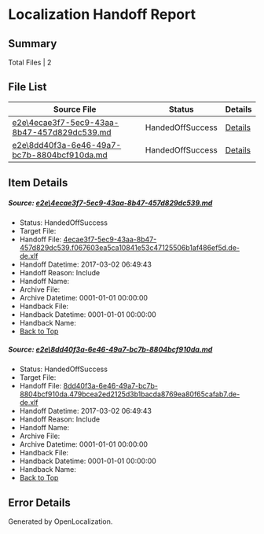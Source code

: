# <a name='report-top'></a> Localization Handoff Report

## Summary
 Total Files | 2

## File List
 Source File | Status | Details 
 ----------- | ------ | ------- 
 [e2e\4ecae3f7-5ec9-43aa-8b47-457d829dc539.md](https://github.com/OpenLocalizationTestOrg/ol-test4/blob/5840526f2b1f841337b9deb4ac3af5544b306781/e2e/4ecae3f7-5ec9-43aa-8b47-457d829dc539.md) | HandedOffSuccess | [Details](#15e4df36319afe40cdd5ee54dbb6371dd09214b21)
 [e2e\8dd40f3a-6e46-49a7-bc7b-8804bcf910da.md](https://github.com/OpenLocalizationTestOrg/ol-test4/blob/5840526f2b1f841337b9deb4ac3af5544b306781/e2e/8dd40f3a-6e46-49a7-bc7b-8804bcf910da.md) | HandedOffSuccess | [Details](#c32a7755e89db1882cc7981c6e71c305efa0bd853)

## Item Details
##### <a name='15e4df36319afe40cdd5ee54dbb6371dd09214b21'></a> Source: [e2e\4ecae3f7-5ec9-43aa-8b47-457d829dc539.md](https://github.com/OpenLocalizationTestOrg/ol-test4/blob/5840526f2b1f841337b9deb4ac3af5544b306781/e2e/4ecae3f7-5ec9-43aa-8b47-457d829dc539.md)
* Status: HandedOffSuccess
* Target File: 
* Handoff File: [4ecae3f7-5ec9-43aa-8b47-457d829dc539.f067603ea5ca10841e53c47125506b1af486ef5d.de-de.xlf](https://github.com/OpenLocalizationTestOrg/ol-test4-handoff/blob/b57902873dda3ebcedf71653372b49a67e900df3/ol-handoff/OpenLocalizationTestOrg/ol-test4-dede/xinjiang/ht/4ecae3f7-5ec9-43aa-8b47-457d829dc539.f067603ea5ca10841e53c47125506b1af486ef5d.de-de.xlf)
* Handoff Datetime: 2017-03-02 06:49:43
* Handoff Reason: Include
* Handoff Name: 
* Archive File: 
* Archive Datetime: 0001-01-01 00:00:00
* Handback File: 
* Handback Datetime: 0001-01-01 00:00:00
* Handback Name: 
* [Back to Top](#report-top)

##### <a name='c32a7755e89db1882cc7981c6e71c305efa0bd853'></a> Source: [e2e\8dd40f3a-6e46-49a7-bc7b-8804bcf910da.md](https://github.com/OpenLocalizationTestOrg/ol-test4/blob/5840526f2b1f841337b9deb4ac3af5544b306781/e2e/8dd40f3a-6e46-49a7-bc7b-8804bcf910da.md)
* Status: HandedOffSuccess
* Target File: 
* Handoff File: [8dd40f3a-6e46-49a7-bc7b-8804bcf910da.479bcea2ed2125d3b1bacda8769ea80f65cafab7.de-de.xlf](https://github.com/OpenLocalizationTestOrg/ol-test4-handoff/blob/b57902873dda3ebcedf71653372b49a67e900df3/ol-handoff/OpenLocalizationTestOrg/ol-test4-dede/xinjiang/ht/8dd40f3a-6e46-49a7-bc7b-8804bcf910da.479bcea2ed2125d3b1bacda8769ea80f65cafab7.de-de.xlf)
* Handoff Datetime: 2017-03-02 06:49:43
* Handoff Reason: Include
* Handoff Name: 
* Archive File: 
* Archive Datetime: 0001-01-01 00:00:00
* Handback File: 
* Handback Datetime: 0001-01-01 00:00:00
* Handback Name: 
* [Back to Top](#report-top)


## Error Details

Generated by OpenLocalization.
